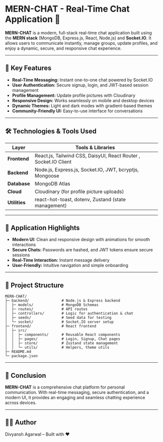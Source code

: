 # MERN-CHAT - Real-Time Chat Application 🚀

**MERN-CHAT** is a modern, full-stack real-time chat application built using the **MERN stack** (MongoDB, Express.js, React, Node.js) and **Socket.IO**. It allows users to communicate instantly, manage groups, update profiles, and enjoy a dynamic, secure, and responsive chat experience.

---

## 🌟 Key Features

- **Real-Time Messaging:** Instant one-to-one chat powered by Socket.IO  
- **User Authentication:** Secure signup, login, and JWT-based session management  
- **Profile Management:** Update profile pictures with Cloudinary  
- **Responsive Design:** Works seamlessly on mobile and desktop devices  
- **Dynamic Themes:** Light and dark modes with gradient-based themes  
- **Community-Friendly UI:** Easy-to-use interface for conversations  

---

## 🛠️ Technologies & Tools Used

| Layer        | Tools & Libraries |
|-------------|-----------------|
| **Frontend** | React.js, Tailwind CSS, DaisyUI, React Router , Socket.IO Client |
| **Backend**  | Node.js, Express.js, Socket.IO, JWT, bcryptjs, Mongoose |
| **Database** | MongoDB Atlas |
| **Cloud**    | Cloudinary (for profile picture uploads) |
| **Utilities**| react-hot-toast, dotenv, Zustand (state management) |

---

## 🎨 Application Highlights

- **Modern UI:** Clean and responsive design with animations for smooth interactions  
- **Secure Chats:** Passwords are hashed, and JWT tokens ensure secure sessions  
- **Real-Time Interaction:** Instant message delivery  
- **User-Friendly:** Intuitive navigation and simple onboarding  

---

## 📂 Project Structure

```text
MERN-CHAT/
├─ backend/               # Node.js & Express backend
│  ├─ models/             # MongoDB Schemas
│  ├─ routes/             # API routes
│  ├─ controllers/        # Logic for authentication & chat
│  ├─ seeds/              # Seed data for testing
│  └─ socket/             # Socket.IO server setup
├─ frontend/              # React frontend
│  ├─ src/
│  │  ├─ components/      # Reusable React components
│  │  ├─ pages/           # Login, Signup, Chat pages
│  │  ├─ store/           # Zustand state management
│  │  └─ utils/           # Helpers, theme utils
├─ README.md
└─ package.json
```
---

## 🎉 Conclusion

**MERN-CHAT** is a comprehensive chat platform for personal communication. With real-time messaging, secure authentication, and a modern UI, it provides an engaging and seamless chatting experience across devices.

--- 

## 👨‍💻 Author
Divyansh Agarwal – Built with ❤️

